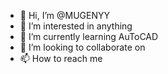 - 👋 Hi, I’m @MUGENYY
- 👀 I’m interested in anything
- 🌱 I’m currently learning AuToCAD
- 💞️ I’m looking to collaborate on 
- 📫 How to reach me 

<!---
MUGENYY/MUGENYY is a ✨ special ✨ repository because its `README.md` (this file) appears on your GitHub profile.
You can click the Preview link to take a look at your changes.
--->
